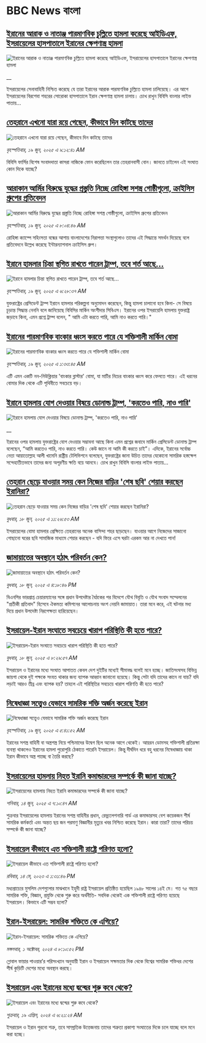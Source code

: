 # BBC News বাংলা## [ইরানের আরাক ও নাতাঞ্জ পারমাণবিক চুল্লিতে হামলা করেছে আইডিএফ, ইসরায়েলের হাসপাতালে ইরানের ক্ষেপণাস্ত্র হামলা](https://www.bbc.co.uk/bengali/live/clyzl9424eyt?at_campaign=githubrss)![ইরানের আরাক ও নাতাঞ্জ পারমাণবিক চুল্লিতে হামলা করেছে আইডিএফ, ইসরায়েলের হাসপাতালে ইরানের ক্ষেপণাস্ত্র হামলা](https://ichef.bbci.co.uk/ace/standard/240/cpsprodpb/5d08/live/627f9ff0-4cb8-11f0-8c47-237c2e4015f5.png)__ইসরায়েলের সেনাবাহিনী নিশ্চিত করেছে যে তারা ইরানের আরাক পারমাণবিক চুল্লিতে হামলা চালিয়েছে। এর আগে ইসরায়েলের বিরশেবা শহরের সোরোকা হাসপাতালে ইরান ক্ষেপণাস্ত্র হামলা চালায়। চোখ রাখুন বিবিসি বাংলার লাইভ পাতায়...## [তেহরানে এখনো যারা রয়ে গেছেন, কীভাবে দিন কাটছে তাদের](https://www.bbc.com/bengali/articles/cn86j2nx9e7o?at_campaign=githubrss)![তেহরানে এখনো যারা রয়ে গেছেন, কীভাবে দিন কাটছে তাদের](https://ichef.bbci.co.uk/ace/standard/240/cpsprodpb/53d6/live/f2a581c0-4c46-11f0-86d5-3b52b53af158.jpg)_বৃহস্পতিবার, ১৯ জুন, ২০২৫ এ ৯:১২:৪১ AM_বিবিসি ফার্সির বিশেষ সংবাদদাতা কাসরা নাজিকে ফোন করেছিলেন তার তেহরানবাসী বোন। জানতে চাইলেন এই সংঘাত কোন দিকে যাচ্ছে?## [আরাকান আর্মির বিরুদ্ধে যুদ্ধের প্রস্তুতি নিচ্ছে রোহিঙ্গা সশস্ত্র গোষ্ঠীগুলো, ক্রাইসিস গ্রুপের প্রতিবেদন](https://www.bbc.com/bengali/articles/cpwq5rl0qjjo?at_campaign=githubrss)![আরাকান আর্মির বিরুদ্ধে যুদ্ধের প্রস্তুতি নিচ্ছে রোহিঙ্গা সশস্ত্র গোষ্ঠীগুলো, ক্রাইসিস গ্রুপের প্রতিবেদন](https://ichef.bbci.co.uk/ace/standard/240/cpsprodpb/9453/live/9f31caa0-4c3a-11f0-86d5-3b52b53af158.jpg)_বৃহস্পতিবার, ১৯ জুন, ২০২৫ এ ৮:০৪:৪৬ AM_রোহিঙ্গা ক্যাম্পে সহিংসতা বন্ধের আশায় বাংলাদেশের নিরাপত্তা সংস্থাগুলোও তাদের এই সিদ্ধান্তে সমর্থন দিয়েছে বলে প্রতিবেদনে উল্লেখ করেছে ইন্টারন্যাশনাল ক্রাইসিস গ্রুপ।## [ইরানে হামলার চিন্তা স্থগিত রাখতে পারেন ট্রাম্প, তবে শর্ত আছে... ](https://www.bbc.com/bengali/articles/c1dn5qylxzeo?at_campaign=githubrss)![ইরানে হামলার চিন্তা স্থগিত রাখতে পারেন ট্রাম্প, তবে শর্ত আছে... ](https://ichef.bbci.co.uk/ace/standard/240/cpsprodpb/076f/live/0b3ef290-4cbd-11f0-8c47-237c2e4015f5.jpg)_বৃহস্পতিবার, ১৯ জুন, ২০২৫ এ ৬:২৮:৩৭ AM_যুক্তরাষ্ট্রের প্রেসিডেন্ট ট্রাম্প ইরানে হামলার পরিকল্পনা অনুমোদন করেছেন, কিন্তু হামলা চালানো হবে কিনা- সে বিষয়ে চূড়ান্ত সিদ্ধান্ত নেননি বলে জানিয়েছে বিবিসির মার্কিন অংশীদার সিবিএস। ইরানের ওপর ইসরায়েলি হামলায় যুক্তরাষ্ট্র জড়াবে কিনা, এমন প্রশ্নে ট্রাম্প বলেন, " আমি এটা করতে পারি, আমি নাও করতে পারি।"## [ইরানের পারমাণবিক বাংকার ধ্বংস করতে পারে যে শক্তিশালী মার্কিন বোমা](https://www.bbc.com/bengali/articles/c3w46wq0npgo?at_campaign=githubrss)![ইরানের পারমাণবিক বাংকার ধ্বংস করতে পারে যে শক্তিশালী মার্কিন বোমা](https://ichef.bbci.co.uk/ace/standard/240/cpsprodpb/1c7b/live/d8215720-4c00-11f0-8c47-237c2e4015f5.png)_বৃহস্পতিবার, ১৯ জুন, ২০২৫ এ ১:৩৩:৪৫ AM_এটি এমন একটি নন-নিউক্লিয়ার 'বাংকার ব্লাস্টার' বোমা, যা মাটির নিচের বাংকার ধ্বংস করে ফেলতে পারে। এই ধরনের বোমার দিক থেকে এটি পৃথিবীতে সবচেয়ে বড়।## [ইরানে হামলায় যোগ দেওয়ার বিষয়ে ডোনাল্ড ট্রাম্প, 'করতেও পারি, নাও পারি'](https://www.bbc.co.uk/bengali/live/c20rlxge2d8t?at_campaign=githubrss)![ইরানে হামলায় যোগ দেওয়ার বিষয়ে ডোনাল্ড ট্রাম্প, 'করতেও পারি, নাও পারি'](https://ichef.bbci.co.uk/ace/standard/240/cpsprodpb/425b/live/ecaeb560-4c51-11f0-8c47-237c2e4015f5.jpg)__ইরানের ওপর হামলায় যুক্তরাষ্ট্রের যোগ দেওয়ার সম্ভাবনা আছে কিনা এমন প্রশ্নের জবাবে মার্কিন প্রেসিডেন্ট ডোনাল্ড ট্রাম্প বলেছেন, “আমি করতেও পারি, নাও করতে পারি। কেউ জানে না আমি কী করতে চাই”। এদিকে, ইরানের সর্বোচ্চ নেতা আয়াতোল্লাহ আলী খামেনি রাষ্ট্রীয় টেলিভিশনে বলেছেন, যুক্তরাষ্ট্রের জানা উচিত তাদের যেকোনো সামরিক হস্তক্ষেপ সন্দেহাতীতভাবে তাদের জন্য অপূরণীয় ক্ষতি বয়ে আনবে। চোখ রাখুন বিবিসি বাংলার লাইভ পাতায়...## [তেহরান ছেড়ে যাওয়ার সময় কেন নিজের বাড়ির 'শেষ ছবি' শেয়ার করছেন ইরানিরা?](https://www.bbc.com/bengali/articles/c335vv5evypo?at_campaign=githubrss)![তেহরান ছেড়ে যাওয়ার সময় কেন নিজের বাড়ির 'শেষ ছবি' শেয়ার করছেন ইরানিরা?](https://ichef.bbci.co.uk/ace/standard/240/cpsprodpb/83ed/live/95e59080-4c2b-11f0-8c47-237c2e4015f5.jpg)_বুধবার, ১৮ জুন, ২০২৫ এ ১১:২৬:৫৩ AM_ইসরায়েলের বোমা হামলার প্রেক্ষিতে তেহরানের অনেক বাসিন্দা শহর ছাড়ছেন। যাওয়ার আগে নিজেদের সাজানো গোছানো ঘরের ছবি সামাজিক মাধ্যমে শেয়ার করছেন - যদি ফিরে এসে ঘরটা এরকম আর না দেখতে পান!## [জামায়াতের অবস্থানে হঠাৎ পরিবর্তন কেন?](https://www.bbc.com/bengali/articles/cql0vd1r5deo?at_campaign=githubrss)![জামায়াতের অবস্থানে হঠাৎ পরিবর্তন কেন?](https://ichef.bbci.co.uk/ace/standard/240/cpsprodpb/ae3e/live/dd755ff0-4c5a-11f0-ae71-69df9e8fb45a.png)_বুধবার, ১৮ জুন, ২০২৫ এ ৪:১৮:৪৬ PM_বিএনপির ভারপ্রাপ্ত চেয়ারম্যানের সঙ্গে প্রধান উপদেষ্টার বৈঠকের পর বিদেশে যৌথ বিবৃতি ও যৌথ সংবাদ সম্মেলনের "প্রতীকী প্রতিবাদ" হিসেবে ঐকমত্য কমিশনের আলোচনায় অংশ নেয়নি জামায়াত। তারা মনে করে, এই ঘটনার মধ্য দিয়ে প্রধান উপদেষ্টা নিরপেক্ষতা হারিয়েছেন।## [ইসরায়েল-ইরান সংঘাতে সবচেয়ে খারাপ পরিস্থিতি কী হতে পারে?](https://www.bbc.com/bengali/articles/c62g3jx11v8o?at_campaign=githubrss)![ইসরায়েল-ইরান সংঘাতে সবচেয়ে খারাপ পরিস্থিতি কী হতে পারে?](https://ichef.bbci.co.uk/ace/standard/240/cpsprodpb/8fb2/live/17f95740-4ba1-11f0-a466-d54f65b60deb.jpg)_বুধবার, ১৮ জুন, ২০২৫ এ ৮:২৯:৫৭ AM_ইসরায়েল ও ইরানের মধ্যে সংঘাত আপাতত কেবল দেশ দুইটির মধ্যেই সীমাবদ্ধ বলেই মনে হচ্ছে। জাতিসংঘসহ বিভিন্ন জায়গা থেকে দুই পক্ষকে সংযত থাকার জন্য ব্যাপক আহ্বান জানানো হয়েছে। কিন্তু সেটা যদি তাদের কানে না যায়? যদি লড়াই আরও তীব্র এবং ব্যাপক হয়? তাহলে এই পরিস্থিতির সবচেয়ে খারাপ পরিণতি কী হতে পারে?## [নিষেধাজ্ঞা সত্ত্বেও যেভাবে সামরিক শক্তি অর্জন করেছে ইরান](https://www.bbc.com/bengali/articles/c5y0pe7dp2vo?at_campaign=githubrss)![নিষেধাজ্ঞা সত্ত্বেও যেভাবে সামরিক শক্তি অর্জন করেছে ইরান](https://ichef.bbci.co.uk/ace/standard/240/cpsprodpb/d952/live/79ad07a0-821d-11ef-822c-a50726bfda2e.jpg)_বৃহস্পতিবার, ১৯ জুন, ২০২৫ এ ৫:৪১:৫২ AM_ইরানের সশস্ত্র বাহিনী বা অস্ত্রশস্ত্র নিয়ে পশ্চিমাদের উদ্বেগ ছিল অনেক আগে থেকেই। আয়রন ডোমসহ শক্তিশালী প্রতিরক্ষা ব্যবস্থা থাকলেও ইরানের হামলা পুরোপুরি ঠেকাতে পারেনি ইসরায়েল। কিন্তু দীর্ঘদিন ধরে বহু ধরনের নিষেধাজ্ঞায় থাকা ইরান কীভাবে অস্ত্র পাচ্ছে বা তৈরি করছে?## [ইসরায়েলের হামলায় নিহত ইরানি কমান্ডারদের সম্পর্কে কী জানা যাচ্ছে?](https://www.bbc.com/bengali/articles/cj93m4w1lm0o?at_campaign=githubrss)![ইসরায়েলের হামলায় নিহত ইরানি কমান্ডারদের সম্পর্কে কী জানা যাচ্ছে?](https://ichef.bbci.co.uk/ace/standard/240/cpsprodpb/f8c7/live/51ded2f0-48ea-11f0-84b6-6bf0f66205f1.jpg)_শনিবার, ১৪ জুন, ২০২৫ এ ৭:১০:৪৭ AM_শুক্রবার ইসরায়েলের হামলায় ইরানের সশস্ত্র বাহিনীর প্রধান, রেভ্যুলেশনারি গার্ড এর কমান্ডারসহ বেশ কয়েকজন শীর্ষ সামরিক কর্মকর্তা এবং অন্তত ছয় জন পরমাণু বিজ্ঞানীর মৃত্যুর খবর নিশ্চিত করেছে ইরান। কারা তারা? তাদের পরিচয় সম্পর্কে কী জানা যাচ্ছে?## [ইসরায়েল কীভাবে এত শক্তিশালী রাষ্ট্রে পরিণত হলো? ](https://www.bbc.com/bengali/articles/cw01w1pp9ljo?at_campaign=githubrss)![ইসরায়েল কীভাবে এত শক্তিশালী রাষ্ট্রে পরিণত হলো? ](https://ichef.bbci.co.uk/ace/standard/240/cpsprodpb/f1a2/live/52ef9870-f18d-11ed-a76e-533966f5f143.jpg)_রবিবার, ১৪ মে, ২০২৩ এ ১:৩১:৪৬ PM_মধ্যপ্রাচ্যের মুসলিম দেশগুলোর মাঝখানে ইহুদী রাষ্ট্র ইসরায়েল প্রতিষ্ঠিত হয়েছিল ১৯৪৮ সালের ১৪ই মে। গত ৭৫ বছরে সামরিক শক্তি, বিজ্ঞান, প্রযুক্তি থেকে শুরু করে অর্থনীতি- সবদিক থেকেই এক শক্তিশালী রাষ্ট্রে পরিণত হয়েছে ইসরায়েল। কিভাবে এটি সম্ভব হলো?## [ইরান-ইসরায়েল: সামরিক শক্তিতে কে এগিয়ে?](https://www.bbc.com/bengali/articles/cx7dv4yn5ypo?at_campaign=githubrss)![ইরান-ইসরায়েল: সামরিক শক্তিতে কে এগিয়ে?](https://ichef.bbci.co.uk/ace/standard/240/cpsprodpb/926c/live/773e1680-fa41-11ee-97f7-e98b193ef1b8.jpg)_মঙ্গলবার, ১ অক্টোবর, ২০২৪ এ ৮:১০:৫২ PM_গ্লোবাল ফায়ার পাওয়ার’র পরিসংখ্যান অনুযায়ী ইরান ও  ইসরায়েল সক্ষমতার দিক থেকে বিশ্বের সামরিক শক্তিধর দেশের শীর্ষ কুড়িটি দেশের মধ্যে অবস্থান করছে।## [ইসরায়েল এবং ইরানের মধ্যে দ্বন্দ্বের শুরু কবে থেকে? ](https://www.bbc.com/bengali/articles/cp0gy96p121o?at_campaign=githubrss)![ইসরায়েল এবং ইরানের মধ্যে দ্বন্দ্বের শুরু কবে থেকে? ](https://ichef.bbci.co.uk/ace/standard/240/cpsprodpb/7f7d/live/271585f0-fd5a-11ee-a9f7-4d961743aa47.jpg)_শুক্রবার, ১৯ এপ্রিল, ২০২৪ এ ৬:২১:২৪ AM_ইসরায়েল ও ইরান পুরনো শত্রু, তবে সাম্প্রতিক উত্তেজনায় তাদের শত্রুতা প্রকাশ্য সংঘাতের দিকে চলে যাচ্ছে বলে মনে করা হচ্ছে।